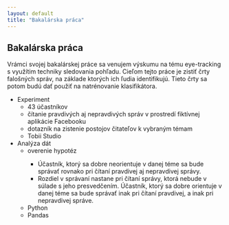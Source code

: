 ```yaml
---
layout: default
title: "Bakalárska práca"
---
```

<h2>Bakalárska práca</h2>

Vrámci svojej bakalárskej práce sa venujem výskumu na tému eye-tracking s využítim techniky sledovania pohľadu. Cieľom tejto práce je zistiť črty falošných správ, na základe ktorých ich ľudia identifikujú. Tieto črty sa potom budú dať použiť na natrénovanie klasifikátora.

<ul class="bp">
    <li>Experiment
      <ul>
        <li>43 účastníkov</li>
        <li>čítanie pravdivých aj nepravdivých správ v prostredí fiktívnej aplikácie Facebooku</li>
        <li>dotazník na zistenie postojov čitateľov k vybraným témam</li>
        <li>Tobii Studio</li>
      </ul>
    </li>
    <li>Analýza dát
    <ul>
      <li>overenie hypotéz</li>
        <ul>
          <li>Účastník, ktorý sa dobre neorientuje v danej téme sa bude správať rovnako pri čítaní pravdivej aj nepravdivej správy.</li>
          <li>Rozdiel v správaní nastane pri čítaní správy, ktorá nebude v súlade s jeho presvedčením.
          Účastník, ktorý sa dobre orientuje v danej téme sa bude správať inak pri čítaní pravdivej, a inak pri nepravdivej správe.</li>
        </ul>
      <li>Python</li>
      <li>Pandas</li>
    </ul>
    </li>
</ul>
